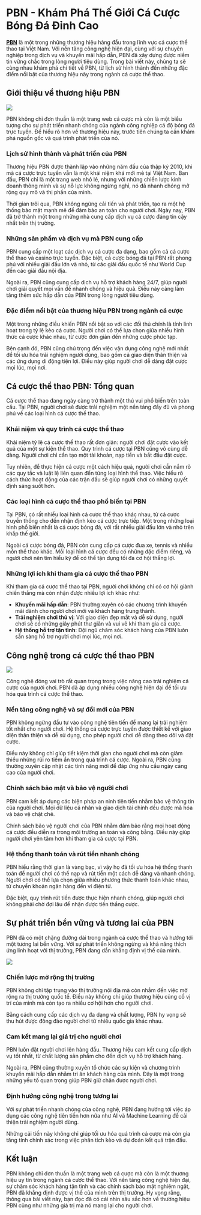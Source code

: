 <h1>PBN - Khám Phá Thế Giới Cá Cược Bóng Đá Đỉnh Cao</h1><p><strong><a href="https://infamousmanagementinc.com/">PBN</a></strong> là một trong những thương hiệu hàng đầu trong lĩnh vực cá cược thể thao tại Việt Nam. Với nền tảng công nghệ hiện đại, cùng với sự chuyên nghiệp trong dịch vụ và khuyến mãi hấp dẫn, PBN đã xây dựng được niềm tin vững chắc trong lòng người tiêu dùng. Trong bài viết này, chúng ta sẽ cùng nhau khám phá chi tiết về PBN, từ lịch sử hình thành đến những đặc điểm nổi bật của thương hiệu này trong ngành cá cược thể thao.</p>
<h2>Giới thiệu về thương hiệu PBN</h2>
<p><img src="https://rajamo.org/wp-content/uploads/2025/02/pbn-5.webp"></p>
<p>PBN không chỉ đơn thuần là một trang web cá cược mà còn là một biểu tượng cho sự phát triển nhanh chóng của ngành công nghiệp cá độ bóng đá trực tuyến. Để hiểu rõ hơn về thương hiệu này, trước tiên chúng ta cần khám phá nguồn gốc và quá trình phát triển của nó.</p>
<h3>Lịch sử hình thành và phát triển của PBN</h3>
<p>Thương hiệu PBN được thành lập vào những năm đầu của thập kỷ 2010, khi mà cá cược trực tuyến vẫn là một khái niệm khá mới mẻ tại Việt Nam. Ban đầu, PBN chỉ là một trang web nhỏ lẻ, nhưng với những chiến lược kinh doanh thông minh và sự nỗ lực không ngừng nghỉ, nó đã nhanh chóng mở rộng quy mô và thị phần của mình.</p>
<p>Thời gian trôi qua, PBN không ngừng cải tiến và phát triển, tạo ra một hệ thống bảo mật mạnh mẽ để đảm bảo an toàn cho người chơi. Ngày nay, PBN đã trở thành một trong những nhà cung cấp dịch vụ cá cược đáng tin cậy nhất trên thị trường.</p>
<h3>Những sản phẩm và dịch vụ mà PBN cung cấp</h3>
<p>PBN cung cấp một loạt các dịch vụ cá cược đa dạng, bao gồm cả cá cược thể thao và casino trực tuyến. Đặc biệt, cá cược bóng đá tại PBN rất phong phú với nhiều giải đấu lớn và nhỏ, từ các giải đấu quốc tế như World Cup đến các giải đấu nội địa.</p>
<p>Ngoài ra, PBN cũng cung cấp dịch vụ hỗ trợ khách hàng 24/7, giúp người chơi giải quyết mọi vấn đề nhanh chóng và hiệu quả. Điều này càng làm tăng thêm sức hấp dẫn của PBN trong lòng người tiêu dùng.</p>
<h3>Đặc điểm nổi bật của thương hiệu PBN trong ngành cá cược</h3>
<p>Một trong những điều khiến PBN nổi bật so với các đối thủ chính là tính linh hoạt trong tỷ lệ kèo cá cược. Người chơi có thể lựa chọn giữa nhiều hình thức cá cược khác nhau, từ cược đơn giản đến những cược phức tạp.</p>
<p>Bên cạnh đó, PBN cũng chú trọng đến việc vận dụng công nghệ mới nhất để tối ưu hóa trải nghiệm người dùng, bao gồm cả giao diện thân thiện và các ứng dụng di động tiện lợi. Điều này giúp người chơi dễ dàng đặt cược mọi lúc, mọi nơi.</p>
<h2>Cá cược thể thao PBN: Tổng quan</h2>
<p>Cá cược thể thao đang ngày càng trở thành một thú vui phổ biến trên toàn cầu. Tại PBN, người chơi sẽ được trải nghiệm một nền tảng đầy đủ và phong phú về các loại hình cá cược thể thao.</p>
<h3>Khái niệm và quy trình cá cược thể thao</h3>
<p>Khái niệm tỷ lệ cá cược thể thao rất đơn giản: người chơi đặt cược vào kết quả của một sự kiện thể thao. Quy trình cá cược tại PBN cũng vô cùng dễ dàng. Người chơi chỉ cần tạo một tài khoản, nạp tiền và bắt đầu đặt cược.</p>
<p>Tuy nhiên, để thực hiện cá cược một cách hiệu quả, người chơi cần nắm rõ các quy tắc và luật lệ liên quan đến từng loại hình thể thao. Việc hiểu rõ cách thức hoạt động của các trận đấu sẽ giúp người chơi có những quyết định sáng suốt hơn.</p>
<h3>Các loại hình cá cược thể thao phổ biến tại PBN</h3>
<p>Tại PBN, có rất nhiều loại hình cá cược thể thao khác nhau, từ cá cược truyền thống cho đến nhận định kèo cá cược trực tiếp. Một trong những loại hình phổ biến nhất là cá cược bóng đá, với rất nhiều giải đấu lớn và nhỏ trên khắp thế giới.</p>
<p>Ngoài cá cược bóng đá, PBN còn cung cấp cá cược đua xe, tennis và nhiều môn thể thao khác. Mỗi loại hình cá cược đều có những đặc điểm riêng, và người chơi nên tìm hiểu kỹ để có thể tận dụng tối đa cơ hội thắng lợi.</p>
<h3>Những lợi ích khi tham gia cá cược thể thao PBN</h3>
<p>Khi tham gia cá cược thể thao tại PBN, người chơi không chỉ có cơ hội giành chiến thắng mà còn nhận được nhiều lợi ích khác như:</p>
<ul>
<li><strong>Khuyến mãi hấp dẫn</strong>: PBN thường xuyên có các chương trình khuyến mãi dành cho người chơi mới và khách hàng trung thành.</li>
<li><strong>Trải nghiệm chơi thú vị</strong>: Với giao diện đẹp mắt và dễ sử dụng, người chơi sẽ có những giây phút thư giãn và vui vẻ khi tham gia cá cược.</li>
<li><strong>Hệ thống hỗ trợ tận tình</strong>: Đội ngũ chăm sóc khách hàng của PBN luôn sẵn sàng hỗ trợ người chơi mọi lúc, mọi nơi.</li>
</ul>
<h2>Công nghệ trong cá cược thể thao PBN</h2>
<p><img src="https://rajamo.org/wp-content/uploads/2025/02/pbn-2.webp"></p>
<p>Công nghệ đóng vai trò rất quan trọng trong việc nâng cao trải nghiệm cá cược của người chơi. PBN đã áp dụng nhiều công nghệ hiện đại để tối ưu hóa quá trình cá cược thể thao.</p>
<h3>Nền tảng công nghệ và sự đổi mới của PBN</h3>
<p>PBN không ngừng đầu tư vào công nghệ tiên tiến để mang lại trải nghiệm tốt nhất cho người chơi. Hệ thống cá cược trực tuyến được thiết kế với giao diện thân thiện và dễ sử dụng, cho phép người chơi dễ dàng theo dõi và đặt cược.</p>
<p>Điều này không chỉ giúp tiết kiệm thời gian cho người chơi mà còn giảm thiểu những rủi ro tiềm ẩn trong quá trình cá cược. Ngoài ra, PBN cũng thường xuyên cập nhật các tính năng mới để đáp ứng nhu cầu ngày càng cao của người chơi.</p>
<h3>Chính sách bảo mật và bảo vệ người chơi</h3>
<p>PBN cam kết áp dụng các biện pháp an ninh tiên tiến nhằm bảo vệ thông tin của người chơi. Mọi dữ liệu cá nhân và giao dịch tài chính đều được mã hóa và bảo vệ chặt chẽ.</p>
<p>Chính sách bảo vệ người chơi của PBN nhằm đảm bảo rằng mọi hoạt động cá cược đều diễn ra trong môi trường an toàn và công bằng. Điều này giúp người chơi yên tâm hơn khi tham gia cá cược tại PBN.</p>
<h3>Hệ thống thanh toán và rút tiền nhanh chóng</h3>
<p>PBN hiểu rằng thời gian là vàng bạc, vì vậy họ đã tối ưu hóa hệ thống thanh toán để người chơi có thể nạp và rút tiền một cách dễ dàng và nhanh chóng. Người chơi có thể lựa chọn giữa nhiều phương thức thanh toán khác nhau, từ chuyển khoản ngân hàng đến ví điện tử.</p>
<p>Đặc biệt, quy trình rút tiền được thực hiện nhanh chóng, giúp người chơi không phải chờ đợi lâu để nhận được tiền thắng cược.</p>
<h2>Sự phát triển bền vững và tương lai của PBN</h2>
<p>PBN đã có một chặng đường dài trong ngành cá cược thể thao và hướng tới một tương lai bền vững. Với sự phát triển không ngừng và khả năng thích ứng linh hoạt với thị trường, PBN đang dần khẳng định vị thế của mình.</p>
<p><img src="https://rajamo.org/wp-content/uploads/2025/02/anh-huong-thoi-tiet-den-keo-bong-da-2.webp"></p>
<h3>Chiến lược mở rộng thị trường</h3>
<p>PBN không chỉ tập trung vào thị trường nội địa mà còn nhắm đến việc mở rộng ra thị trường quốc tế. Điều này không chỉ giúp thương hiệu củng cố vị trí của mình mà còn tạo ra nhiều cơ hội hơn cho người chơi.</p>
<p>Bằng cách cung cấp các dịch vụ đa dạng và chất lượng, PBN hy vọng sẽ thu hút được đông đảo người chơi từ nhiều quốc gia khác nhau.</p>
<h3>Cam kết mang lại giá trị cho người chơi</h3>
<p>PBN luôn đặt người chơi lên hàng đầu. Thương hiệu cam kết cung cấp dịch vụ tốt nhất, từ chất lượng sản phẩm cho đến dịch vụ hỗ trợ khách hàng.</p>
<p>Ngoài ra, PBN cũng thường xuyên tổ chức các sự kiện và chương trình khuyến mãi hấp dẫn nhằm tri ân khách hàng của mình. Đây là một trong những yếu tố quan trọng giúp PBN giữ chân được người chơi.</p>
<h3>Định hướng công nghệ trong tương lai</h3>
<p>Với sự phát triển nhanh chóng của công nghệ, PBN đang hướng tới việc áp dụng các công nghệ tiên tiến hơn nữa như AI và Machine Learning để cải thiện trải nghiệm người dùng.</p>
<p>Những cải tiến này không chỉ giúp tối ưu hóa quá trình cá cược mà còn gia tăng tính chính xác trong việc phân tích kèo và dự đoán kết quả trận đấu.</p>
<h2>Kết luận</h2>
<p>PBN không chỉ đơn thuần là một trang web cá cược mà còn là một thương hiệu uy tín trong ngành cá cược thể thao. Với nền tảng công nghệ hiện đại, sự chăm sóc khách hàng tận tình và các chính sách bảo mật nghiêm ngặt, PBN đã khẳng định được vị thế của mình trên thị trường. Hy vọng rằng, thông qua bài viết này, bạn đọc đã có cái nhìn sâu sắc hơn về thương hiệu PBN cũng như những giá trị mà nó mang lại cho người chơi.</p>

